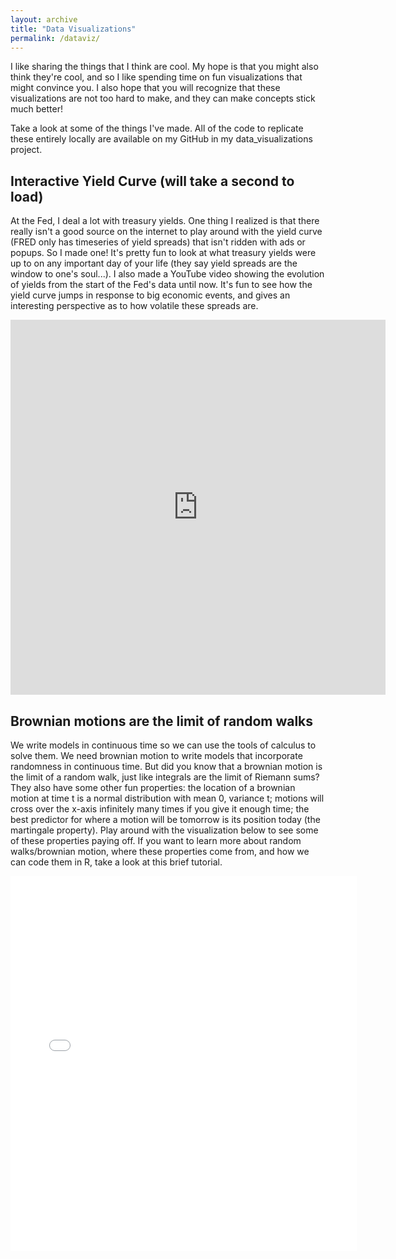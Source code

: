 ```yaml
---
layout: archive
title: "Data Visualizations"
permalink: /dataviz/
---
```


<!-- Optional: add content or include the list of visualizations -->

I like sharing the things that I think are cool. My hope is that you might also think they're cool, and so I like spending time on fun visualizations that might convince you. I also hope that you will recognize that these visualizations are not too hard to make, and they can make concepts stick much better!

Take a look at some of the things I've made. All of the code to replicate these entirely locally are available on my GitHub in my data_visualizations project.

## Interactive Yield Curve (will take a second to load)
At the Fed, I deal a lot with treasury yields. One thing I realized is that there really isn't a good source on the internet to play around with the yield curve (FRED only has timeseries of yield spreads) that isn't ridden with ads or popups. So I made one! It's pretty fun to look at what treasury yields were up to on any important day of your life (they say yield spreads are the window to one's soul...). I also made a YouTube video showing the evolution of yields from the start of the Fed's data until now. It's fun to see how the yield curve jumps in response to big economic events, and gives an interesting perspective as to how volatile these spreads are.

<iframe src="https://jareddeankatz.shinyapps.io/yield_curve_shiny/" 
        width="600px" 
        height="600px" 
        style="border:none;">
</iframe>

## Brownian motions are the limit of random walks
We write models in continuous time so we can use the tools of calculus to solve them. We need brownian motion to write models that incorporate randomness in continuous time. But did you know that a brownian motion is the limit of a random walk, just like integrals are the limit of Riemann sums? They also have some other fun properties: the location of a brownian motion at time t is a normal distribution with mean 0, variance t; motions will cross over the x-axis infinitely many times if you give it enough time; the best predictor for where a motion will be tomorrow is its position today (the martingale property). Play around with the visualization below to see some of these properties paying off. If you want to learn more about random walks/brownian motion, where these properties come from, and how we can code them in R, take a look at this brief tutorial.

<iframe src="/dataviz/brownian_motion.html" width="110%" height="600px" frameborder="0"></iframe>
